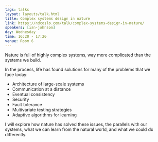 ```yaml
---
tags: talks
layout: layouts/talk.html
title: Complex systems design in nature
link: https://ndcoslo.com/talk/complex-systems-design-in-nature/
speakers: [ian-johnson]
day: Wednesday
time: 16:20 - 17:20
venue: Room 6
---
```

Nature is full of highly complex systems, way more complicated than the systems we build.

In the process, life has found solutions for many of the problems that we face today:

* Architecture of large-scale systems
* Communication at a distance
* Eventual consistency
* Security
* Fault tolerance
* Multivariate testing strategies
* Adaptive algorithms for learning

I will explore how nature has solved these issues, the parallels with our systems, what we can learn from the natural world, and what we could do differently.